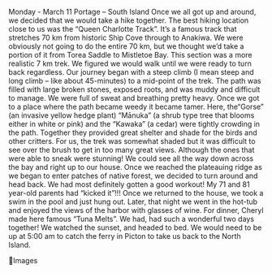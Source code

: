 Monday - March 11
Portage – South Island
Once we all got up and around, we decided that we would take a hike
together. The best hiking location close to us was the “Queen Charlotte Track”.
It’s a famous track that stretches 70 km from historic Ship Cove through to
Anakiwa. We were obviously not going to do the entire 70 km, but we thought
we’d take a portion of it from Torea Saddle to Mistletoe Bay. This section was a
more realistic 7 km trek. We figured we would walk until we were ready to turn
back regardless.
Our journey began with a steep climb (I mean steep and long climb – like about
45-minutes) to a mid-point of the trek. The path was filled with large broken
stones, exposed roots, and was muddy and difficult to manage. We were full of
sweat and breathing pretty heavy. Once we got to a place where the path
became weedy it became tamer. Here, the“Gorse” (an invasive yellow hedge
plant) “Mānuka” (a shrub type tree that blooms either in white or pink) and the
“Kawaka” (a cedar) were tightly crowding in the path. Together they provided
great shelter and shade for the birds and other critters. For us, the trek was
somewhat shaded but it was difficult to see over the brush to get in too many
great views. Although the ones that were able to sneak were stunning! We
could see all the way down across the bay and right up to our house. Once we
reached the plateauing ridge as we began to enter patches of native forest, we
decided to turn around and head back. We had most definitely gotten a good
workout! My 71 and 81 year-old parents had “kicked it”!!!
Once we returned to the house, we took a swim in the pool and just hung out.
Later, that night we went in the hot-tub and enjoyed the views of the harbor with
glasses of wine. For dinner, Cheryl made here famous “Tuna Melts”. We had,
had such a wonderful two days together! We watched the sunset, and headed
to bed. We would need to be up at 5:00 am to catch the ferry in Picton to take
us back to the North Island.

Images

